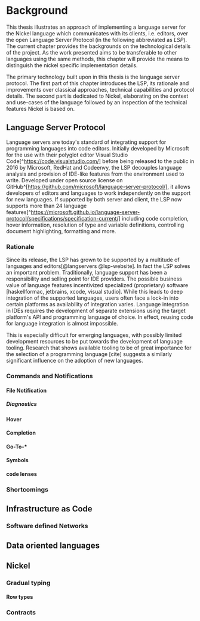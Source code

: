 # Background

This thesis illustrates an approach of implementing a language server for the Nickel language which communicates with its clients, i.e. editors, over the open Language Server Protocol (in the following abbreviated as *LSP*).
The current chapter provides the backgrounds on the technological details of the project.
As the work presented aims to be transferable to other languages using the same methods, this chapter will provide the means to distinguish the nickel specific implementation details.

The primary technology built upon in this thesis is the language server protocol.
The first part of this chapter introduces the LSP, its rationale and improvements over classical approaches, technical capabilities and protocol details. 
The second part is dedicated to Nickel, elaborating on the context and use-cases of the language followed by an inspection of the technical features Nickel is based on.

## Language Server Protocol

Language servers are today's standard of integrating support for programming languages into code editors.
Initially developed by Microsoft for the use with their polyglot editor Visual Studio Code[^https://code.visualstudio.com/] before being released to the public in 2016 by Microsoft, RedHat and Codeenvy, the LSP decouples language analysis and provision of IDE-like features from the environment used to write.
Developed under open source license on GitHub^[https://github.com/microsoft/language-server-protocol/], it allows developers of editors and languages to work independently on the support for new languages.
If supported by both server and client, the LSP now supports more than 24 language features[^https://microsoft.github.io/language-server-protocol/specifications/specification-current/] including code completion, hover information, resolution of type and variable definitions, controlling document highlighting, formatting and more.

### Rationale

Since its release, the LSP has grown to be supported by a multitude of languages and editors[@langservers @lsp-website].
In fact the LSP solves an important problem.
Traditionally, language support has been a responsibility and selling point for IDE providers. The possible business value of language features incentivized specialized (proprietary) software [haskellformac, jetbrains, xcode, visual studio].
While this leads to deep integration of the supported languages, users often face a lock-in into certain platforms as availability of integration varies.
Language integration in IDEs requires the development of separate extensions using the target platform's API and programming language of choice.
In effect, reusing code for language integration is almost impossible.

This is especially difficult for emerging languages, with possibly limited development resources to be put towards the development of language tooling.
Research that shows available tooling to be of great importance for the selection of a programming language [cite] suggests a similarly significant influence on the adoption of new languages.


### Commands and Notifications

#### File Notification

##### Diagnostics

#### Hover

#### Completion

#### Go-To-\*

#### Symbols

#### code lenses

### Shortcomings

## Infrastructure as Code

<!-- TODO: Keep? -->
### Software defined Networks

## Data oriented languages

## Nickel

### Gradual typing

#### Row types
### Contracts

